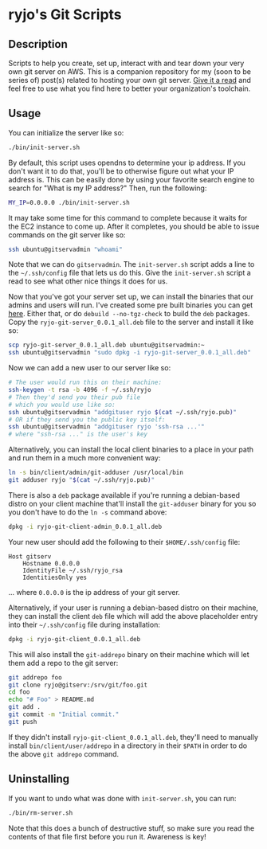 # ryjo's Git Scripts

## Description

Scripts to help you create, set up, interact with and tear down your very own
git server on AWS. This is a companion repository for my (soon to be series of)
post(s) related to hosting your own git server.
[Give it a read](https://ryjo.codes/articles/hosting-your-own-git-server-part-1.html)
and feel free to use what you find here to better your organization's toolchain.

## Usage

You can initialize the server like so:

```bash
./bin/init-server.sh
```

By default, this script uses opendns to determine your ip address. If you don't
want it to do that, you'll be to otherwise figure out what your IP address is.
This can be easily done by using your favorite search engine to search for "What
is my IP address?" Then, run the following:

```bash
MY_IP=0.0.0.0 ./bin/init-server.sh
```

It may take some time for this command to complete because it waits for the EC2
instance to come up. After it completes, you should be able to issue commands
on the git server like so:

```bash
ssh ubuntu@gitservadmin "whoami"
```

Note that we can do `gitservadmin`. The `init-server.sh` script adds a line to
the `~/.ssh/config` file that lets us do this. Give the `init-server.sh` script
a read to see what other nice things it does for us.

Now that you've got your server set up, we can install the binaries that our
admins and users will run. I've created some pre built binaries you can get
[here](). Either that, or do `debuild --no-tgz-check` to build the `deb`
packages. Copy the `ryjo-git-server_0.0.1_all.deb` file to the server and
install it like so:

```bash
scp ryjo-git-server_0.0.1_all.deb ubuntu@gitservadmin:~
ssh ubuntu@gitservadmin "sudo dpkg -i ryjo-git-server_0.0.1_all.deb"
```

Now we can add a new user to our server like so:

```bash
# The user would run this on their machine:
ssh-keygen -t rsa -b 4096 -f ~/.ssh/ryjo
# Then they'd send you their pub file
# which you would use like so:
ssh ubuntu@gitservadmin "addgituser ryjo $(cat ~/.ssh/ryjo.pub)"
# OR if they send you the public key itself:
ssh ubuntu@gitservadmin "addgituser ryjo 'ssh-rsa ...'"
# where "ssh-rsa ..." is the user's key
```

Alternatively, you can install the local client binaries to a place in your
path and run them in a much more convenient way:

```bash
ln -s bin/client/admin/git-adduser /usr/local/bin
git adduser ryjo "$(cat ~/.ssh/ryjo.pub)"
```

There is also a `deb` package available if you're running a debian-based distro
on your client machine that'll install the `git-adduser` binary for you so you
don't have to do the `ln -s` command above:

```bash
dpkg -i ryjo-git-client-admin_0.0.1_all.deb
```

Your new user should add the following to their `$HOME/.ssh/config` file:

```
Host gitserv
    Hostname 0.0.0.0
    IdentityFile ~/.ssh/ryjo_rsa
    IdentitiesOnly yes
```

... where `0.0.0.0` is the ip address of your git server.

Alternatively, if your user is running a debian-based distro on their machine,
they can install the client `deb` file which will add the above placeholder
entry into their `~/.ssh/config` file during installation:

```bash
dpkg -i ryjo-git-client_0.0.1_all.deb
```

This will also install the `git-addrepo` binary on their machine which will let
them add a repo to the git server:

```bash
git addrepo foo
git clone ryjo@gitserv:/srv/git/foo.git
cd foo
echo "# Foo" > README.md
git add .
git commit -m "Initial commit."
git push
```

If they didn't install `ryjo-git-client_0.0.1_all.deb`, they'll need to manually
install `bin/client/user/addrepo` in a directory in their `$PATH` in order to do
the above `git addrepo` command.

## Uninstalling

If you want to undo what was done with `init-server.sh`, you can run:

```bash
./bin/rm-server.sh
```

Note that this does a bunch of destructive stuff, so make sure you read the
contents of that file first before you run it. Awareness is key!
